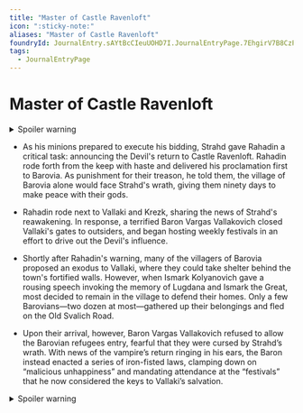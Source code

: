 ```yaml
---
title: "Master of Castle Ravenloft"
icon: ":sticky-note:"
aliases: "Master of Castle Ravenloft"
foundryId: JournalEntry.sAYtBcCIeuUOHD7I.JournalEntryPage.7EhgirV7B8CzPB6i
tags:
  - JournalEntryPage
---
```


# Master of Castle Ravenloft
<details>
<summary>Spoiler warning</summary>
- Displeased with the weakening of his rule while he had slept, Strahd summoned his minions to Castle Ravenloft and ordered them to restore his authority over the land. He also directed them to hunt down Dr. Van Richten, as described in Find Rudolph van Richten (p. 10). The castle’s servants, Lief Lipsiege and Cyrus Belview, proved grateful to finally have a proper lord to serve.

- Meanwhile, Strahd interrogated Rahadin to confirm the current date—and was relieved to learn that the time of the Grand Conjunction had not yet passed. Rahadin, knowledgeable of Strahd’s tells, inquired as to the reason behind Strahd’s concern—and Strahd shared with him the secrets of the Fanes, the Heart of Sorrow, and the coming Grand Conjunction.

- Their conversation was overheard, however, by the banshee of Patrina Velikovna, described further in Crypt 21 (Patrina Velikovna) (p. 89). Eager to seize Strahd’s power for herself, and seeing an opportunity to manipulate circumstances in her favor, Patrina contacted Kasimir in his dreams as described in Kasimir Velikov (p. 232) and K9a. Kasimir’s Hovel (p. 121).
</details>

- As his minions prepared to execute his bidding, Strahd gave Rahadin a critical task: announcing the Devil's return to Castle Ravenloft. Rahadin rode forth from the keep with haste and delivered his proclamation first to Barovia. As punishment for their treason, he told them, the village of Barovia alone would face Strahd's wrath, giving them ninety days to make peace with their gods.

- Rahadin rode next to Vallaki and Krezk, sharing the news of Strahd's reawakening. In response, a terrified Baron Vargas Vallakovich closed Vallaki's gates to outsiders, and began hosting weekly festivals in an effort to drive out the Devil's influence.

- Shortly after Rahadin's warning, many of the villagers of Barovia proposed an exodus to Vallaki, where they could take shelter behind the town's fortified walls. However, when Ismark Kolyanovich gave a rousing speech invoking the memory of Lugdana and Ismark the Great, most decided to remain in the village to defend their homes. Only a few Barovians—two dozen at most—gathered up their belongings and fled on the Old Svalich Road.

- Upon their arrival, however, Baron Vargas Vallakovich refused to allow the Barovian refugees entry, fearful that they were cursed by Strahd’s wrath. With news of the vampire’s return ringing in his ears, the Baron instead enacted a series of iron-fisted laws, clamping down on “malicious unhappiness” and mandating attendance at the “festivals” that he now considered the keys to Vallaki’s salvation.

<details>
<summary>Spoiler warning</summary>
- Not far away, in the village of Krezk, the Abbot felt Strahd’s return, and became determined to see the vampire’s curse lifted. (See The Abbot (p. 225).) The Abbot directed two of his attendants, the mongrelfolk Otto and Zygfrek Belview, to begin scouring the village’s cemeteries for human remains.

- Meanwhile, the darkness and despair spread by Strahd’s revival drew the attention of Morgantha, a night hag, and her two daughters, Bella Sunbane and Offalia Wormwiggle. The coven, drawn to Barovia like moths to a flame, took up residence in Chapter 6: Old Bonegrinder (p. 125) and began selling Dream Pastries (p. 125) to the Barovian refugees outside of Vallaki. Hoping to keep apprised of Castle Ravenloft’s doings, Morgantha bestowed her coven’s hag eye upon Cyrus Belview, as described in K62. Servants’ Hall (p. 76).

- Concerned that the Barovian werewolf pack had forgotten its ancient fealty to him, Strahd closed the valley's borders to them and sent dire wolf emissaries to confirm their loyalty once more. Emil Toranescu, the pack's alpha, privately schemed to betray Strahd's pact and escape through the mists—until Kiril Stoyanovich, a younger and more ambitious werewolf, betrayed him in turn. Strahd locked Emil in the castle dungeons, and Kiril took control of the pack in his stead.
</details>